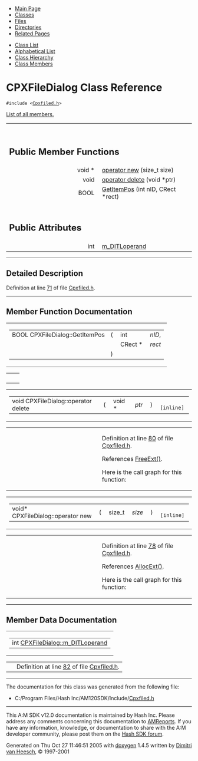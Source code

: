 <div class="tabs">

- [Main Page](index.md)
- <span id="current">[Classes](annotated.md)</span>
- [Files](files.md)
- [Directories](dirs.md)
- [Related Pages](pages.md)

</div>

<div class="tabs">

- [Class List](annotated.md)
- [Alphabetical List](classes.md)
- [Class Hierarchy](hierarchy.md)
- [Class Members](functions.md)

</div>

# CPXFileDialog Class Reference

`#include <`<a href="Cpxfiled_8h-source.md" class="el"><code>Cpxfiled.h</code></a>`>`

[List of all members.](classCPXFileDialog-members.md)

<table data-border="0" data-cellpadding="0" data-cellspacing="0">
<colgroup>
<col style="width: 50%" />
<col style="width: 50%" />
</colgroup>
<tbody>
<tr>
<td></td>
<td></td>
</tr>
<tr>
<td colspan="2"><br />
&#10;<h2 id="public-member-functions">Public Member Functions</h2></td>
</tr>
<tr>
<td class="memItemLeft" style="text-align: right;" data-nowrap="" data-valign="top">void * </td>
<td class="memItemRight" data-valign="bottom"><a href="classCPXFileDialog.md#650118fc0cd96c1cd00cb1243c5e3358" class="el">operator new</a> (size_t size)</td>
</tr>
<tr>
<td class="memItemLeft" style="text-align: right;" data-nowrap="" data-valign="top">void </td>
<td class="memItemRight" data-valign="bottom"><a href="classCPXFileDialog.md#b2a90b0840ba0f087728d89d27353935" class="el">operator delete</a> (void *ptr)</td>
</tr>
<tr>
<td class="memItemLeft" style="text-align: right;" data-nowrap="" data-valign="top">BOOL </td>
<td class="memItemRight" data-valign="bottom"><a href="classCPXFileDialog.md#ec4abccb0cc7fd4211b2fb2169ecf262" class="el">GetItemPos</a> (int nID, CRect *rect)</td>
</tr>
<tr>
<td colspan="2"><br />
&#10;<h2 id="public-attributes">Public Attributes</h2></td>
</tr>
<tr>
<td class="memItemLeft" style="text-align: right;" data-nowrap="" data-valign="top">int </td>
<td class="memItemRight" data-valign="bottom"><a href="classCPXFileDialog.md#311431f2fdbc5b7972bf483904751e39" class="el">m_DITLoperand</a></td>
</tr>
</tbody>
</table>

------------------------------------------------------------------------

<span id="_details"></span>

## Detailed Description

Definition at line <a href="Cpxfiled_8h-source.md#l00071" class="el">71</a> of file <a href="Cpxfiled_8h-source.md" class="el">Cpxfiled.h</a>.

------------------------------------------------------------------------

## Member Function Documentation

<span id="ec4abccb0cc7fd4211b2fb2169ecf262" class="anchor"></span>

<table class="mdTable" data-cellpadding="2" data-cellspacing="0">
<colgroup>
<col style="width: 100%" />
</colgroup>
<tbody>
<tr>
<td class="mdRow"><table data-cellpadding="0" data-cellspacing="0" data-border="0">
<tbody>
<tr>
<td class="md" data-nowrap="" data-valign="top">BOOL CPXFileDialog::GetItemPos</td>
<td class="md" data-valign="top">( </td>
<td class="md" data-nowrap="" data-valign="top">int </td>
<td class="mdname" data-nowrap=""><em>nID</em>,</td>
</tr>
<tr>
<td class="md" style="text-align: right;" data-nowrap=""></td>
<td class="md"></td>
<td class="md" data-nowrap="">CRect * </td>
<td class="mdname" data-nowrap=""><em>rect</em></td>
</tr>
<tr>
<td class="md"></td>
<td class="md">) </td>
<td colspan="2" class="md"></td>
</tr>
</tbody>
</table></td>
</tr>
</tbody>
</table>

|     |     |
|-----|-----|
|     |     |

<span id="b2a90b0840ba0f087728d89d27353935" class="anchor"></span>

<table class="mdTable" data-cellpadding="2" data-cellspacing="0">
<colgroup>
<col style="width: 100%" />
</colgroup>
<tbody>
<tr>
<td class="mdRow"><table data-cellpadding="0" data-cellspacing="0" data-border="0">
<tbody>
<tr>
<td class="md" data-nowrap="" data-valign="top">void CPXFileDialog::operator delete</td>
<td class="md" data-valign="top">( </td>
<td class="md" data-nowrap="" data-valign="top">void * </td>
<td class="mdname1" data-valign="top" data-nowrap=""><em>ptr</em></td>
<td class="md" data-valign="top"> ) </td>
<td class="md" data-nowrap=""><code> [inline]</code></td>
</tr>
</tbody>
</table></td>
</tr>
</tbody>
</table>

<table data-cellspacing="5" data-cellpadding="0" data-border="0">
<colgroup>
<col style="width: 50%" />
<col style="width: 50%" />
</colgroup>
<tbody>
<tr>
<td> </td>
<td><p>Definition at line <a href="Cpxfiled_8h-source.md#l00080" class="el">80</a> of file <a href="Cpxfiled_8h-source.md" class="el">Cpxfiled.h</a>.</p>
<p>References <a href="Allocate_8h.md#7fc37b7be38d47c3198070a04aef55ac" class="el">FreeExt()</a>.</p>
<p>Here is the call graph for this function:</p>
<span class="image placeholder" data-original-image-src="classCPXFileDialog_b2a90b0840ba0f087728d89d27353935_cgraph.gif" data-original-image-title="" data-border="0" usemap="#classCPXFileDialog_b2a90b0840ba0f087728d89d27353935_cgraph_map"></span></td>
</tr>
</tbody>
</table>

<span id="650118fc0cd96c1cd00cb1243c5e3358" class="anchor"></span>

<table class="mdTable" data-cellpadding="2" data-cellspacing="0">
<colgroup>
<col style="width: 100%" />
</colgroup>
<tbody>
<tr>
<td class="mdRow"><table data-cellpadding="0" data-cellspacing="0" data-border="0">
<tbody>
<tr>
<td class="md" data-nowrap="" data-valign="top">void* CPXFileDialog::operator new</td>
<td class="md" data-valign="top">( </td>
<td class="md" data-nowrap="" data-valign="top">size_t </td>
<td class="mdname1" data-valign="top" data-nowrap=""><em>size</em></td>
<td class="md" data-valign="top"> ) </td>
<td class="md" data-nowrap=""><code> [inline]</code></td>
</tr>
</tbody>
</table></td>
</tr>
</tbody>
</table>

<table data-cellspacing="5" data-cellpadding="0" data-border="0">
<colgroup>
<col style="width: 50%" />
<col style="width: 50%" />
</colgroup>
<tbody>
<tr>
<td> </td>
<td><p>Definition at line <a href="Cpxfiled_8h-source.md#l00078" class="el">78</a> of file <a href="Cpxfiled_8h-source.md" class="el">Cpxfiled.h</a>.</p>
<p>References <a href="Allocate_8h.md#0edaf122805c62166f9ca67288ff9bc9" class="el">AllocExt()</a>.</p>
<p>Here is the call graph for this function:</p>
<span class="image placeholder" data-original-image-src="classCPXFileDialog_650118fc0cd96c1cd00cb1243c5e3358_cgraph.gif" data-original-image-title="" data-border="0" usemap="#classCPXFileDialog_650118fc0cd96c1cd00cb1243c5e3358_cgraph_map"></span></td>
</tr>
</tbody>
</table>

------------------------------------------------------------------------

## Member Data Documentation

<span id="311431f2fdbc5b7972bf483904751e39" class="anchor"></span>

<table class="mdTable" data-cellpadding="2" data-cellspacing="0">
<colgroup>
<col style="width: 100%" />
</colgroup>
<tbody>
<tr>
<td class="mdRow"><table data-cellpadding="0" data-cellspacing="0" data-border="0">
<tbody>
<tr>
<td class="md" data-nowrap="" data-valign="top">int <a href="classCPXFileDialog.md#311431f2fdbc5b7972bf483904751e39" class="el">CPXFileDialog::m_DITLoperand</a></td>
</tr>
</tbody>
</table></td>
</tr>
</tbody>
</table>

|  |  |
|----|----|
|   | Definition at line <a href="Cpxfiled_8h-source.md#l00082" class="el">82</a> of file <a href="Cpxfiled_8h-source.md" class="el">Cpxfiled.h</a>. |

------------------------------------------------------------------------

The documentation for this class was generated from the following file:

- C:/Program Files/Hash Inc/AM120SDK/Include/<a href="Cpxfiled_8h-source.md" class="el">Cpxfiled.h</a>

------------------------------------------------------------------------

<span class="small">This A:M SDK v12.0 documentation is maintained by Hash Inc. Please address any comments concerning this documentation to [AMReports](http://www.hash.com/reports). If you have any information, knowledge, or documentation to share with the A:M developer community, please post them on the [Hash SDK forum](http://www.hash.com/forums/index.php?showforum=11).</span>

Generated on Thu Oct 27 11:46:51 2005 with [<span class="image placeholder" original-image-src="doxygen.png" original-image-title="" height="45" width="100" align="middle" border="0">doxygen</span>](http://www.doxygen.org/index.html) 1.4.5 written by [Dimitri van Heesch](mailto:dimitri@stack.nl), © 1997-2001
